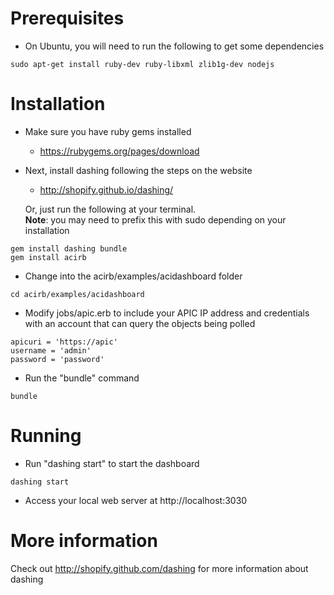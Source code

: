 # Prerequisites
- On Ubuntu, you will need to run the following to get some dependencies
```
sudo apt-get install ruby-dev ruby-libxml zlib1g-dev nodejs
```

# Installation
- Make sure you have ruby gems installed  
  - https://rubygems.org/pages/download
- Next, install dashing following the steps on the website  
  - http://shopify.github.io/dashing/  
  
  Or, just run the following at your terminal.  
  **Note**: you may need to prefix this with sudo depending on your installation  
```
gem install dashing bundle
gem install acirb
```
- Change into the acirb/examples/acidashboard folder  
```
cd acirb/examples/acidashboard
```
- Modify jobs/apic.erb to include your APIC IP address and credentials with an account that can query the objects being polled
```
apicuri = 'https://apic'
username = 'admin'
password = 'password'
```
- Run the "bundle" command
```
bundle
```
# Running
- Run "dashing start" to start the dashboard
```
dashing start
```
- Access your local web server at http://localhost:3030

# More information
Check out http://shopify.github.com/dashing for more information about dashing

